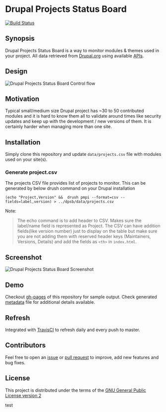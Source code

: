 # Drupal Projects Status Board 

[![Build Status](https://travis-ci.org/vijaycs85/dpsb.svg?branch=master)](https://travis-ci.org/vijaycs85/dpsb)

## Synopsis

Drupal Projects Status Board is a way to monitor modules & themes used in your project. All data retrieved from [Drupal.org](https://www.drupal.org) using available [APIs](https://www.drupal.org/drupalorg/docs/api).


## Design

![Drupal Projects Status Board Control flow](https://cloud.githubusercontent.com/assets/1220029/24326684/84151eac-11ab-11e7-9157-e15ffdf89fc3.png)

## Motivation

Typical small/medium size Drupal project has ~30 to 50 contributed modules and it is hard to know them all to validate around times like security updates and keep up with the development / new versions of them. It is certainly harder when managing more than one site.


## Installation

Simply clone this repository and update `data/projects.csv` file with modules used on your site(s).

### Generate project.csv

The projects CSV file provides list of projects to monitor. This can be generated by below drush command on your Drupal installation

```
(echo "Project,Version" &&  drush pmpi --format=csv --fields=label,version) > ../dpsb/data/projects.csv
```

Note:
> The echo command is to add header to CSV. Makes sure the label/name field is represented as Project. The CSV can have addition fields(like version number) just to display on the table but make sure you are not adding them with reserved header keys (Maintainers, Versions, Details) and add the fields as ```<th>``` in ```index.html```.

## Screenshot

![Drupal Projects Status Board Screenshot](https://cloud.githubusercontent.com/assets/1220029/24326705/3d97dfea-11ac-11e7-88a4-8c25ccd7383d.png)


## Demo

Checkout [gh-pages](https://vijaycs85.github.io/dpsb/) of this repository for sample output. Check generated [metadata](https://vijaycs85.github.io/dpsb/project-metadata.json) file for additional details available.

## Refresh
Integrated with [TravisCI](https://travis-ci.org/vijaycs85/dpsb) to refresh daily and every push to master.

## Contributors

Feel free to open an [issue](https://github.com/vijaycs85/dpsb/issues/new) or [pull request](https://github.com/vijaycs85/dpsb/pulls) to improve, add new features and bug fixes.


## License

This project is distributed under the terms of the [GNU General Public License version 2](https://www.gnu.org/licenses/old-licenses/gpl-2.0.en.html)


test
